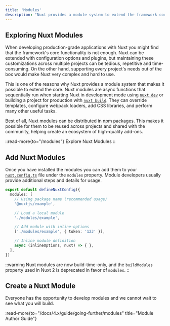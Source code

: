 ```yaml
---
title: 'Modules'
description: "Nuxt provides a module system to extend the framework core and simplify integrations."
---
```


## Exploring Nuxt Modules

When developing production-grade applications with Nuxt you might find that the framework's core functionality is not enough. Nuxt can be extended with configuration options and plugins, but maintaining these customizations across multiple projects can be tedious, repetitive and time-consuming. On the other hand, supporting every project's needs out of the box would make Nuxt very complex and hard to use.

This is one of the reasons why Nuxt provides a module system that makes it possible to extend the core. Nuxt modules are async functions that sequentially run when starting Nuxt in development mode using [`nuxt dev`](/docs/4.x/api/commands/dev) or building a project for production with [`nuxt build`](/docs/4.x/api/commands/build). They can override templates, configure webpack loaders, add CSS libraries, and perform many other useful tasks.

Best of all, Nuxt modules can be distributed in npm packages. This makes it possible for them to be reused across projects and shared with the community, helping create an ecosystem of high-quality add-ons.

::read-more{to="/modules"}
Explore Nuxt Modules
::

## Add Nuxt Modules

Once you have installed the modules you can add them to your [`nuxt.config.ts`](/docs/4.x/guide/directory-structure/nuxt-config) file under the `modules` property. Module developers usually provide additional steps and details for usage.

```ts twoslash [nuxt.config.ts]
export default defineNuxtConfig({
  modules: [
    // Using package name (recommended usage)
    '@nuxtjs/example',

    // Load a local module
    './modules/example',

    // Add module with inline-options
    ['./modules/example', { token: '123' }],

    // Inline module definition
    async (inlineOptions, nuxt) => { },
  ],
})
```

::warning
Nuxt modules are now build-time-only, and the `buildModules` property used in Nuxt 2 is deprecated in favor of `modules`.
::

## Create a Nuxt Module

Everyone has the opportunity to develop modules and we cannot wait to see what you will build.

:read-more{to="/docs/4.x/guide/going-further/modules" title="Module Author Guide"}
